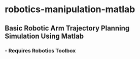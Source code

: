 # robotics-manipulation-matlab

## Basic Robotic Arm Trajectory Planning Simulation Using Matlab

### - Requires Robotics Toolbox
